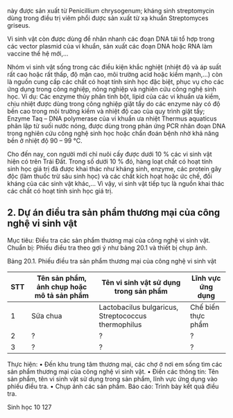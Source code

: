 này được sản xuất từ Penicillium chrysogenum; kháng sinh streptomycin dùng trong điều trị viêm phổi được sản xuất từ xạ khuẩn Streptomyces griseus.

Vi sinh vật còn được dùng để nhân nhanh các đoạn DNA tái tổ hợp trong các vector plasmid của vi khuẩn, sản xuất các đoạn DNA hoặc RNA làm vaccine thế hệ mới,...

Nhóm vi sinh vật sống trong các điều kiện khắc nghiệt (nhiệt độ và áp suất rất cao hoặc rất thấp, độ mặn cao, môi trường acid hoặc kiềm mạnh,...) còn là nguồn cung cấp các chất có hoạt tính sinh học đặc biệt, phục vụ cho các ứng dụng trong công nghiệp, nông nghiệp và nghiên cứu công nghệ sinh học. Ví dụ: Các enzyme thủy phân tinh bột, lipid của các vi khuẩn ưa kiềm, chịu nhiệt được dùng trong công nghiệp giặt tẩy do các enzyme này có độ bền cao trong môi trường kiềm và nhiệt độ cao của quy trình giặt tẩy; Enzyme Taq – DNA polymerase của vi khuẩn ưa nhiệt Thermus aquaticus phân lập từ suối nước nóng, được dùng trong phản ứng PCR nhân đoạn DNA trong nghiên cứu công nghệ sinh học hoặc chẩn đoán bệnh nhờ khả năng bền ở nhiệt độ 90 – 99 °C.

Cho đến nay, con người mới chỉ nuôi cấy được dưới 10 % các vi sinh vật hiện có trên Trái Đất. Trong số dưới 10 % đó, hàng loạt chất có hoạt tính sinh học giá trị đã được khai thác như kháng sinh, enzyme, các protein gây độc (làm thuốc trừ sâu sinh học) và các chất kích hoạt hoặc ức chế, đối kháng của các sinh vật khác,... Vì vậy, vi sinh vật tiếp tục là nguồn khai thác các chất có hoạt tính sinh học giá trị.

## 2. Dự án điều tra sản phẩm thương mại của công nghệ vi sinh vật

Mục tiêu: Điều tra các sản phẩm thương mại của công nghệ vi sinh vật.
Chuẩn bị: Phiếu điều tra theo gợi ý như bảng 20.1 và thiết bị chụp ảnh.

Bảng 20.1. Phiếu điều tra sản phẩm thương mại của công nghệ vi sinh vật

| STT | Tên sản phẩm, ảnh chụp hoặc mô tả sản phẩm | Tên vi sinh vật sử dụng trong sản phẩm | Lĩnh vực ứng dụng |
|-----|-------------------------------------------|----------------------------------------|-------------------|
| 1 | Sữa chua | Lactobacilus bulgaricus, Streptococcus thermophilus | Chế biến thực phẩm |
| 2 | ? | ? | ? |
| 3 | ? | ? | ? |

Thực hiện:
• Đến khu trung tâm thương mại, các chợ ở nơi em sống tìm các sản phẩm thương mại của công nghệ vi sinh vật.
• Điền các thông tin: Tên sản phẩm, tên vi sinh vật sử dụng trong sản phẩm, lĩnh vực ứng dụng vào phiếu điều tra.
• Chụp ảnh các sản phẩm.
Báo cáo: Trình bày kết quả điều tra.

Sinh học 10 127